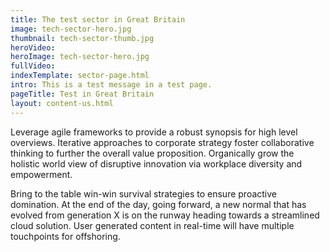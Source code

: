 ```yaml
---
title: The test sector in Great Britain
image: tech-sector-hero.jpg
thumbnail: tech-sector-thumb.jpg
heroVideo: 
heroImage: tech-sector-hero.jpg
fullVideo: 
indexTemplate: sector-page.html
intro: This is a test message in a test page.
pageTitle: Test in Great Britain
layout: content-us.html
---
```

 
Leverage agile frameworks to provide a robust synopsis for high level overviews. Iterative approaches to corporate strategy foster collaborative thinking to further the overall value proposition. Organically grow the holistic world view of disruptive innovation via workplace diversity and empowerment.

Bring to the table win-win survival strategies to ensure proactive domination. At the end of the day, going forward, a new normal that has evolved from generation X is on the runway heading towards a streamlined cloud solution. User generated content in real-time will have multiple touchpoints for offshoring.   